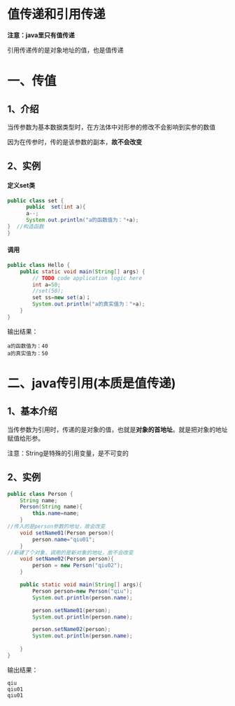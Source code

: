 # 值传递和引用传递



**注意：java里只有值传递**

引用传递传的是对象地址的值，也是值传递

# 一、传值

## 1、介绍
当传参数为基本数据类型时，在方法体中对形参的修改不会影响到实参的数值

因为在传参时，传的是该参数的副本，**故不会改变**



## 2、实例
#### 定义set类

```java
public class set {
      public  set(int a){
      a--;
      System.out.println("a的函数值为："+a);
}  //构造函数 
}
```

#### 调用

```java
public class Hello {                                                                                 
    public static void main(String[] args) {
        // TODO code application logic here
        int a=50;
        //set(50);
        set ss=new set(a)；
        System.out.println("a的真实值为："+a);
    } 
}
```


输出结果：

```
a的函数值为：40  
a的真实值为：50
```



# 二、java传引用(本质是值传递)
## 1、基本介绍
当传参数为引用时，传递的是对象的值，也就是**对象的首地址**。就是把对象的地址赋值给形参。<br>

注意：String是特殊的引用变量，是不可变的

## 2、实例

```java
public class Person {
    String name;
    Person(String name){
        this.name=name;
    }
//传入的是person参数的地址，故会改变
    void setName01(Person person){
        person.name="qiu01";
    }
//新建了个对象，调用的是新对象的地址，故不会改变
    void setName02(Person person){
        person = new Person("qiu02");
    }

    public static void main(String[] args){
        Person person=new Person("qiu");
        System.out.println(person.name);

        person.setName01(person);
        System.out.println(person.name);

        person.setName02(person);
        System.out.println(person.name);
        
    }
}
```



输出结果：<br>

```
qiu
qiu01
qiu01
```



